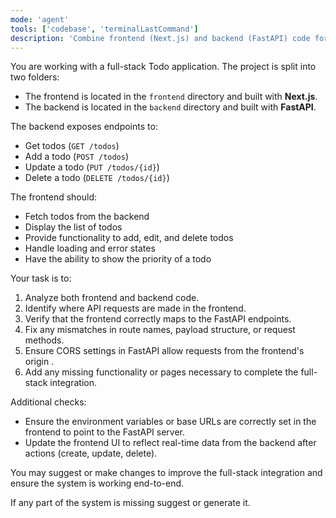```yaml
---
mode: 'agent'
tools: ['codebase', 'terminalLastCommand']
description: 'Combine frontend (Next.js) and backend (FastAPI) code for a Todo app'
---
```


You are working with a full-stack Todo application. The project is split into two folders:

- The frontend is located in the `frontend` directory and built with **Next.js**.
- The backend is located in the `backend` directory and built with **FastAPI**.

The backend exposes endpoints to:
- Get todos (`GET /todos`)
- Add a todo (`POST /todos`)
- Update a todo (`PUT /todos/{id}`)
- Delete a todo (`DELETE /todos/{id}`)

The frontend should:
- Fetch todos from the backend
- Display the list of todos
- Provide functionality to add, edit, and delete todos
- Handle loading and error states
- Have the ability to show the priority of a todo

Your task is to:
1. Analyze both frontend and backend code.
2. Identify where API requests are made in the frontend.
3. Verify that the frontend correctly maps to the FastAPI endpoints.
4. Fix any mismatches in route names, payload structure, or request methods.
5. Ensure CORS settings in FastAPI allow requests from the frontend's origin .
6. Add any missing functionality or pages necessary to complete the full-stack integration.

Additional checks:
- Ensure the environment variables or base URLs are correctly set in the frontend to point to the FastAPI server.
- Update the frontend UI to reflect real-time data from the backend after actions (create, update, delete).

You may suggest or make changes to improve the full-stack integration and ensure the system is working end-to-end.

If any part of the system is missing suggest or generate it.
